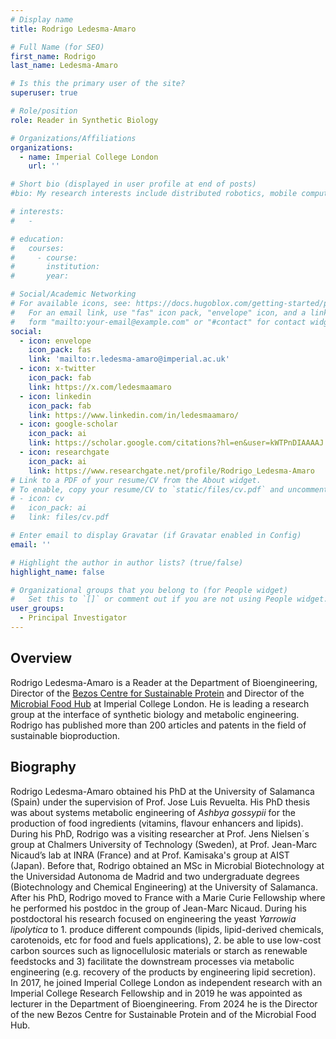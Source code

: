 ```yaml
---
# Display name
title: Rodrigo Ledesma-Amaro

# Full Name (for SEO)
first_name: Rodrigo
last_name: Ledesma-Amaro

# Is this the primary user of the site?
superuser: true

# Role/position
role: Reader in Synthetic Biology

# Organizations/Affiliations
organizations:
  - name: Imperial College London
    url: ''

# Short bio (displayed in user profile at end of posts)
#bio: My research interests include distributed robotics, mobile computing and programmable matter.

# interests:
#   - 

# education:
#   courses:
#     - course: 
#       institution: 
#       year: 

# Social/Academic Networking
# For available icons, see: https://docs.hugoblox.com/getting-started/page-builder/#icons
#   For an email link, use "fas" icon pack, "envelope" icon, and a link in the
#   form "mailto:your-email@example.com" or "#contact" for contact widget.
social:
  - icon: envelope
    icon_pack: fas
    link: 'mailto:r.ledesma-amaro@imperial.ac.uk'
  - icon: x-twitter
    icon_pack: fab
    link: https://x.com/ledesmaamaro
  - icon: linkedin
    icon_pack: fab
    link: https://www.linkedin.com/in/ledesmaamaro/
  - icon: google-scholar
    icon_pack: ai
    link: https://scholar.google.com/citations?hl=en&user=kWTPnDIAAAAJ
  - icon: researchgate
    icon_pack: ai
    link: https://www.researchgate.net/profile/Rodrigo_Ledesma-Amaro
# Link to a PDF of your resume/CV from the About widget.
# To enable, copy your resume/CV to `static/files/cv.pdf` and uncomment the lines below.
# - icon: cv
#   icon_pack: ai
#   link: files/cv.pdf

# Enter email to display Gravatar (if Gravatar enabled in Config)
email: ''

# Highlight the author in author lists? (true/false)
highlight_name: false

# Organizational groups that you belong to (for People widget)
#   Set this to `[]` or comment out if you are not using People widget.
user_groups:
  - Principal Investigator
---
```


## Overview
Rodrigo Ledesma-Amaro is a Reader at the Department of Bioengineering, Director of the [Bezos Centre for Sustainable Protein](https://www.imperial.ac.uk/news/254353/bezos-centre-sustainable-protein-launches-imperial/) and Director of the [Microbial Food Hub](https://www.imperial.ac.uk/news/251436/ukri-engineering-biology-missions-award-millions/) at Imperial College London. He is leading a research group at the interface of synthetic biology and metabolic engineering.  
Rodrigo has published more than 200 articles and patents in the field of sustainable bioproduction.  

## Biography
Rodrigo Ledesma-Amaro obtained his PhD at the University of Salamanca (Spain) under the supervision of Prof. Jose Luis Revuelta. His PhD thesis was about systems metabolic engineering of _Ashbya gossypii_ for the production of food ingredients (vitamins, flavour enhancers and lipids). During his PhD, Rodrigo was a visiting researcher at Prof. Jens Nielsen´s group at Chalmers University of Technology (Sweden), at Prof. Jean-Marc Nicaud’s lab at INRA (France) and at Prof. Kamisaka's group at AIST (Japan). Before that, Rodrigo obtained an MSc in Microbial Biotechnology at the Universidad Autonoma de Madrid and two undergraduate degrees (Biotechnology and Chemical Engineering) at the University of Salamanca.  
After his PhD, Rodrigo moved to France with a Marie Curie Fellowship where he performed his postdoc in the group of Jean-Marc Nicaud. During his postdoctoral his research focused on engineering the yeast _Yarrowia lipolytica_ to 1. produce different compounds (lipids, lipid-derived chemicals, carotenoids, etc for food and fuels applications), 2. be able to use low-cost carbon sources such as lignocellulosic materials or starch as renewable feedstocks and 3) facilitate the downstream processes via metabolic engineering (e.g. recovery of the products by engineering lipid secretion).  
In 2017, he joined Imperial College London as independent research with an Imperial College Research Fellowship and in 2019 he was appointed as lecturer in the Department of Bioengineering. From 2024 he is the Director of the new Bezos Centre for Sustainable Protein and of the Microbial Food Hub.

